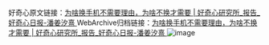 好奇心原文链接：[为啥换手机不需要理由，为啥不换才需要 | 好奇心研究所_报告_好奇心日报-潘姜汐熹 ](https://www.qdaily.com/articles/11838.html)
WebArchive归档链接：[为啥换手机不需要理由，为啥不换才需要 | 好奇心研究所_报告_好奇心日报-潘姜汐熹 ](http://web.archive.org/web/20190623171154/https://www.qdaily.com/articles/11838.html)
![image](http://ww3.sinaimg.cn/large/007d5XDply1g3waqjijjyj30u02nc18p)